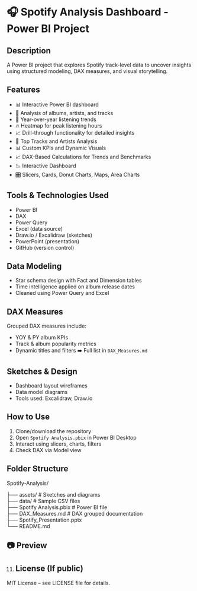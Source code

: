 
# 🎧 Spotify Analysis Dashboard - Power BI Project


## Description
A Power BI project that explores Spotify track-level data to uncover insights using structured modeling, DAX measures, and visual storytelling.


## Features
- 📊 Interactive Power BI dashboard
- 🎵 Analysis of albums, artists, and tracks
- 📅 Year-over-year listening trends
- 🔥 Heatmap for peak listening hours
- 📈 Drill-through functionality for detailed insights
- 🎵 Top Tracks and Artists Analysis  
- 📊 Custom KPIs and Dynamic Visuals
- 📈 DAX-Based Calculations for Trends and Benchmarks
- 📉 Interactive Dashboard
- 🎛️ Slicers, Cards, Donut Charts, Maps, Area Charts 


  
## Tools & Technologies Used
- Power BI  
- DAX  
- Power Query  
- Excel (data source)  
- Draw.io / Excalidraw (sketches)  
- PowerPoint (presentation)  
- GitHub (version control)
   
## Data Modeling
- Star schema design with Fact and Dimension tables  
- Time intelligence applied on album release dates  
- Cleaned using Power Query and Excel
 
## DAX Measures
Grouped DAX measures include:
- YOY & PY album KPIs  
- Track & album popularity metrics  
- Dynamic titles and filters
➡️ Full list in `DAX_Measures.md`

 ## Sketches & Design
- Dashboard layout wireframes  
- Data model diagrams  
- Tools used: Excalidraw, Draw.io

## How to Use
1. Clone/download the repository  
2. Open `Spotify Analysis.pbix` in Power BI Desktop  
3. Interact using slicers, charts, filters  
4. Check DAX via Model view
   
## Folder Structure
Spotify-Analysis/

├── assets/                 # Sketches and diagrams  
├── data/                   # Sample CSV files  
├── Spotify Analysis.pbix   # Power BI file  
├── DAX_Measures.md         # DAX grouped documentation  
├── Spotify_Presentation.pptx  
└── README.md

## 📷 Preview
  
11. ## License (If public)
MIT License – see LICENSE file for details.
